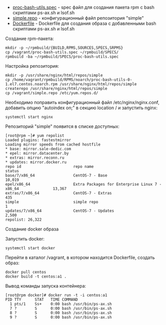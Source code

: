 * [proc-bash-utils.spec](proc-bash-utils.spec) - spec файл для создания пакета rpm с bash скриптами ps-ax.sh и lsof.sh
* [simple.repo](simple.repo) - конфигурационный файл репозитория "simple"
* [Dockerfile](Dockerfile) - Dockerfile для создания образа с добавленными bash скриптами ps-ax.sh и lsof.sh


Создание rpm-пакета:  

    mkdir -p ~/rpmbuild/{BUILD,RPMS,SOURCES,SPECS,SRPMS}  
    cp /vagrant/proc-bash-utils.spec ~/rpmbuild/SPECS/  
    rpmbuild -ba ~/rpmbuild/SPECS/proc-bash-utils.spec  

Настройка репозитория:  

    mkdir -p /usr/share/nginx/html/repos/simple  
    cp /home/vagrant/rpmbuild/RPMS/noarch/proc-bash-utils-0-1.el7.centos.noarch.rpm /usr/share/nginx/html/repos/simple
    createrepo /usr/share/nginx/html/repos/simple
    cp /vagrant/simple.repo /etc/yum.repos.d/

Необходимо поправить конфигурационный файл /etc/nginx/nginx.conf, добавить опцию "autoindex on;" в секцию location /
и запустить nginx:  

    systemctl start nginx


Репозиторий "simple" появится в списке доступных:  

    [root@rpm ~]# yum repolist
    Loaded plugins: fastestmirror
    Loading mirror speeds from cached hostfile
    * base: mirror.sale-dedic.com
    * epel: mirror.datacenter.by
    * extras: mirror.reconn.ru
    * updates: mirror.docker.ru
    repo id                       repo name                                                    status
    base/7/x86_64                 CentOS-7 - Base                                              10,019
    epel/x86_64                   Extra Packages for Enterprise Linux 7 - x86_64               13,367
    extras/7/x86_64               CentOS-7 - Extras                                               435
    simple                        simple repo                                                       1
    updates/7/x86_64              CentOS-7 - Updates                                            2,500
    repolist: 26,322


Создание docker образа  

Запустить docker:  

    systemctl start docker

Перейти в каталог /vagrant, в котором находится Dockerfile, создать образ:  

    docker pull centos  
    docker build -t centos:a1 .  


Вывод команды запуска контейнера:  

    [root@rpm docker]# docker run -t -i centos:a1
    PID TTY      STAT   TIME COMMAND
      1 pts/1    Ss+    0:00 bash /usr/bin/ps-ax.sh 
      7 ?        S      0:00 bash /usr/bin/ps-ax.sh 
      8 ?        S      0:00 bash /usr/bin/ps-ax.sh 
      9 ?        S      0:00 bash /usr/bin/ps-ax.sh

